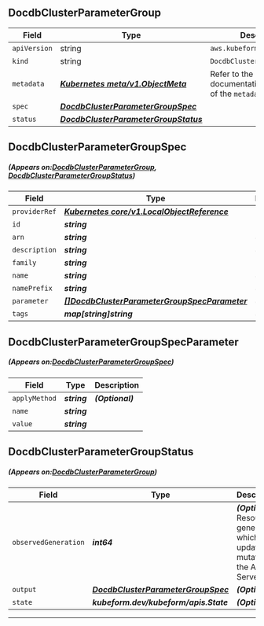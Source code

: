 ## DocdbClusterParameterGroup
| Field | Type | Description |
| ------ | ----- | ----------- |
| `apiVersion` | string | `aws.kubeform.com/v1alpha1` |
|    `kind` | string | `DocdbClusterParameterGroup` |
| `metadata` | ***[Kubernetes meta/v1.ObjectMeta](https://kubernetes.io/docs/reference/generated/kubernetes-api/v1.13/#objectmeta-v1-meta)***|Refer to the Kubernetes API documentation for the fields of the `metadata` field.|
| `spec` | ***[DocdbClusterParameterGroupSpec](#DocdbClusterParameterGroupSpec)***||
| `status` | ***[DocdbClusterParameterGroupStatus](#DocdbClusterParameterGroupStatus)***||
## DocdbClusterParameterGroupSpec
##### (Appears on:[DocdbClusterParameterGroup](#DocdbClusterParameterGroup), [DocdbClusterParameterGroupStatus](#DocdbClusterParameterGroupStatus))
| Field | Type | Description |
| ------ | ----- | ----------- |
| `providerRef` | ***[Kubernetes core/v1.LocalObjectReference](https://kubernetes.io/docs/reference/generated/kubernetes-api/v1.13/#localobjectreference-v1-core)***||
| `id` | ***string***||
| `arn` | ***string***| ***(Optional)*** |
| `description` | ***string***| ***(Optional)*** |
| `family` | ***string***||
| `name` | ***string***| ***(Optional)*** |
| `namePrefix` | ***string***| ***(Optional)*** |
| `parameter` | ***[[]DocdbClusterParameterGroupSpecParameter](#DocdbClusterParameterGroupSpecParameter)***| ***(Optional)*** |
| `tags` | ***map[string]string***| ***(Optional)*** |
## DocdbClusterParameterGroupSpecParameter
##### (Appears on:[DocdbClusterParameterGroupSpec](#DocdbClusterParameterGroupSpec))
| Field | Type | Description |
| ------ | ----- | ----------- |
| `applyMethod` | ***string***| ***(Optional)*** |
| `name` | ***string***||
| `value` | ***string***||
## DocdbClusterParameterGroupStatus
##### (Appears on:[DocdbClusterParameterGroup](#DocdbClusterParameterGroup))
| Field | Type | Description |
| ------ | ----- | ----------- |
| `observedGeneration` | ***int64***| ***(Optional)*** Resource generation, which is updated on mutation by the API Server.|
| `output` | ***[DocdbClusterParameterGroupSpec](#DocdbClusterParameterGroupSpec)***| ***(Optional)*** |
| `state` | ***kubeform.dev/kubeform/apis.State***| ***(Optional)*** |
---
